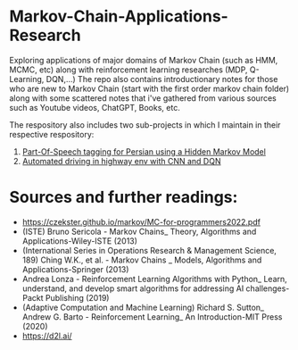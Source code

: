 # Markov-Chain-Applications-Research
Exploring applications of major domains of Markov Chain (such as HMM, MCMC, etc) along with reinforcement learning researches (MDP, Q-Learning, DQN,...)
The repo also contains introductionary notes for those who are new to Markov Chain (start with the first order markov chain folder) along with some scattered notes that i've gathered from various sources such as Youtube videos, ChatGPT, Books, etc.  

The respository also includes two sub-projects in which I maintain in their respective respository:
1. [Part-Of-Speech tagging for Persian using a Hidden Markov Model](https://github.com/Arsalanjdev/POS-HMM-Farsi)
2. [Automated driving in highway env with CNN and DQN](https://github.com/Arsalanjdev/Automated-driving-in-highway-env-with-CNN-DQN)


# Sources and further readings:
- https://czekster.github.io/markov/MC-for-programmers2022.pdf
- (ISTE) Bruno Sericola - Markov Chains_ Theory, Algorithms and Applications-Wiley-ISTE (2013)
- (International Series in Operations Research & Management Science, 189) Ching W.K., et al. - Markov Chains _ Models, Algorithms and Applications-Springer (2013)
- Andrea Lonza - Reinforcement Learning Algorithms with Python_ Learn, understand, and develop smart algorithms for addressing AI challenges-Packt Publishing (2019)
- (Adaptive Computation and Machine Learning) Richard S. Sutton_ Andrew G. Barto - Reinforcement Learning_ An Introduction-MIT Press (2020)
- https://d2l.ai/
